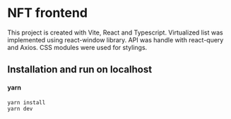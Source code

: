 # NFT frontend

This project is created with Vite, React and Typescript.
Virtualized list was implemented using react-window library.
API was handle with react-query and Axios.
CSS modules were used for stylings.

## Installation and run on localhost

#### yarn

```bash
yarn install
yarn dev
```

